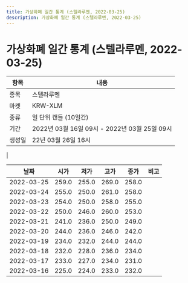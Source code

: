 ```yaml
---
title: 가상화폐 일간 통계 (스텔라루멘, 2022-03-25)
description: 가상화폐 일간 통계 (스텔라루멘, 2022-03-25)
---
```


가상화폐 일간 통계 (스텔라루멘, 2022-03-25)
===

|항목|내용|
|--|--|
|종목|스텔라루멘|
|마켓|KRW-XLM|
|종류|일 단위 캔들 (10일간)|
|기간|2022년 03월 16일 09시 - 2022년 03월 25일 09시|
|생성일|22년 03월 26일 16시|
|

|날짜|시가|저가|고가|종가|비고|
|--|--|--|--|--|--|
|2022-03-25|259.0|255.0|269.0|258.0|    |
|2022-03-24|255.0|250.0|261.0|258.0|    |
|2022-03-23|254.0|250.0|258.0|255.0|    |
|2022-03-22|250.0|246.0|260.0|253.0|    |
|2022-03-21|241.0|236.0|250.0|249.0|    |
|2022-03-20|244.0|236.0|246.0|242.0|    |
|2022-03-19|234.0|232.0|244.0|244.0|    |
|2022-03-18|232.0|228.0|236.0|234.0|    |
|2022-03-17|233.0|227.0|234.0|231.0|    |
|2022-03-16|225.0|224.0|233.0|232.0|    |
